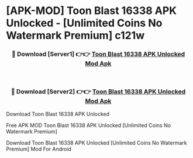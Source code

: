 # [APK-MOD] Toon Blast 16338 APK Unlocked - [Unlimited Coins No Watermark Premium] c121w



<div align="center">
<h3>🔴 Download [Server1] 👉👉 <a href="https://momento.my/?title=Toon_Blast_16338_APK_Unlocked">Toon Blast 16338 APK Unlocked Mod Apk</a></h3><br>

<h3>🔴 Download [Server2] 👉👉 <a href="https://momento.my/?title=Toon_Blast_16338_APK_Unlocked">Toon Blast 16338 APK Unlocked Mod Apk</a></h3>
</div>



Download Toon Blast 16338 APK Unlocked 

Free APK MOD Toon Blast 16338 APK Unlocked [Unlimited Coins No Watermark Premium]

Download Toon Blast 16338 APK Unlocked [Unlimited Coins No Watermark Premium] Mod For Android
